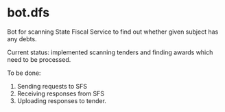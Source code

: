 # bot.dfs

Bot for scanning State Fiscal Service to find out whether given subject has any debts.

Current status: implemented scanning tenders and finding awards which need to be processed.

To be done:
1. Sending requests to SFS
2. Receiving responses from SFS
3. Uploading responses to tender.